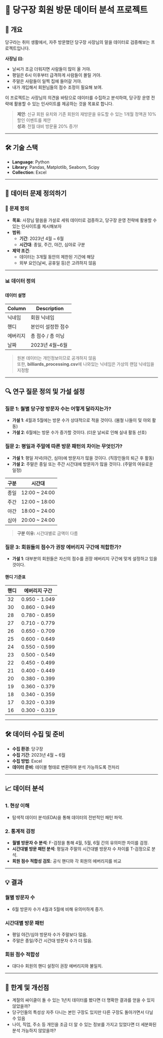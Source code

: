 # 🎱 당구장 회원 방문 데이터 분석 프로젝트

## 📖 개요

당구라는 취미 생활에서, 자주 방문했던 당구장 사장님의 말을 데이터로 검증해보는 프로젝트입니다.

**사장님 曰:**
- 날씨가 조금 더워지면 사람들이 많이 올 거야.
- 평일은 6시 이후부터 급격하게 사람들이 몰릴 거야.
- 주말은 사람들이 일찍 집에 들어갈 거야.
- 내가 개입해서 회원님들의 점수 조정이 필요해 보여.

이 프로젝트는 사장님의 의견을 바탕으로 데이터를 수집하고 분석하여, 당구장 운영 전략에 활용할 수 있는 인사이트를 제공하는 것을 목표로 합니다. 

> **제안**: 신규 회원 유치와 기존 회원의 재방문을 유도할 수 있는 1개월 정액권 10% 할인 이벤트를 제안 <br>
> **성과**: 전월 대비 방문율 20% 증가!

---

## 🛠 기술 스택
- **Language**: Python
- **Library**: Pandas, Matplotlib, Seaborn, Scipy
- **Collection**: Excel


---


## 🧐 데이터 문제 정의하기

### 🎯 문제 정의
- **목표**: 사장님 말씀을 가설로 세워 데이터로 검증하고, 당구장 운영 전략에 활용할 수 있는 인사이트를 제시해보자
- **범위**:
  - **기간**: 2023년 4월 ~ 6월
  - **시간대**: 종일, 주간, 야간, 심야로 구분
- **제약 조건**:
  - 데이터는 3개월 동안의 제한된 기간에 해당
  - 외부 요인(날씨, 공휴일 등)은 고려하지 않음

---

### 📊 데이터 정의
#### **데이터 설명**

| Column     | Description          |
|------------|----------------------|
| 닉네임     | 회원 닉네임          |                        
| 핸디       | 본인이 설정한 점수   |                        
| 에버리지   | 총 점수 / 총 이닝    |                        
| 날짜       | 2023년 4월~6월       |   

> 원본 데이터는 개인정보이므로 공개하지 않음 <br>
또한, **billiards_processing.csv**에 나와있는 닉네임은 가상의 랜덤 닉네임을 지정함

---

## 🔍 연구 질문 정의 및 가설 설정

### **질문 1: 월별 당구장 방문자 수는 어떻게 달라지는가?**
- **가설 1**: 4월과 5월에는 방문 수가 상대적으로 적을 것이다. (봄철 나들이 및 야외 활동)
- **가설 2**: 6월에는 방문 수가 증가할 것이다. (더운 날씨로 인해 실내 활동 선호)

### **질문 2: 평일과 주말에 따른 방문 패턴의 차이는 무엇인가?**
- **가설 1**: 평일 저녁(야간, 심야)에 방문자가 많을 것이다. (직장인들의 퇴근 후 활동)
- **가설 2**: 주말은 종일 또는 주간 시간대에 방문자가 많을 것이다. (주말의 여유로운 일정)

| 구분     | 시간대          |
|------------|----------------------|
| 종일     | 12:00 ~ 24:00         |                        
| 주간       | 12:00 ~ 18:00    |                        
| 야간   | 18:00 ~ 24:00   |                        
| 심야       | 20:00 ~ 24:00     |   
> **구분 이유:** 시간대별로 금액이 다름

### **질문 3: 회원들의 점수가 권장 에버리지 구간에 적합한가?**
- **가설 1**: 대부분의 회원들은 자신의 점수를 권장 에버리지 구간에 맞게 설정하고 있을 것이다.

#### **핸디 기준표**

| 핸디 | 에버리지 구간   |
|------|-----------------|
| 32   | 0.950 - 1.049   |
| 30   | 0.860 - 0.949   |
| 28   | 0.780 - 0.859   |
| 27   | 0.710 - 0.779   |
| 26   | 0.650 - 0.709   |
| 25   | 0.600 - 0.649   |
| 24   | 0.550 - 0.599   |
| 23   | 0.500 - 0.549   |
| 22   | 0.450 - 0.499   |
| 21   | 0.400 - 0.449   |
| 20   | 0.380 - 0.399   |
| 19   | 0.360 - 0.379   |
| 18   | 0.340 - 0.359   |
| 17   | 0.320 - 0.339   |
| 16   | 0.300 - 0.319   |

---

## 🛠 데이터 수집 및 준비
- **수집 환경**: 당구장 
- **수집 기간**: 2023년 4월 ~ 6월
- **수집 방법**: Excel
- **데이터 준비**: 테이블 형태로 변환하여 분석 가능하도록 전처리

---

## 📈 데이터 분석

### **1. 현상 이해**
- 탐색적 데이터 분석(EDA)을 통해 데이터의 전반적인 패턴 파악.

### **2. 통계적 검정**
- **월별 방문자 수 분석**: F-검정을 통해 4월, 5월, 6월 간의 유의미한 차이를 검정.
- **시간대별 방문 패턴 분석**: 평일과 주말의 시간대별 방문자 수 차이를 T-검정으로 분석.
- **회원 점수 적합성 검토**: 공식 핸디와 각 회원의 에버리지를 비교

---

## 💡 결과

### 월별 방문자 수 
- 6월 방문자 수가 4월과 5월에 비해 유의미하게 증가.
### 시간대별 방문 패턴
- 평일 야간/심야 방문자 수가 주말보다 많음.
- 주말은 종일/주간 시간대 방문자 수가 더 많음.
### 회원 점수 적합성
- 대다수 회원의 핸디 설정이 권장 에버리지와 불일치.

---

## 🚧 한계 및 개선점
- 계절의 싸이클이 돌 수 있는 1년치 데이터를 봤다면 더 명확한 결과를 얻을 수 있지 않았을까?
- 당구인들의 특성상 자주 다니는 본인 구장도 있지만 다른 구장도 돌아가면서 다닐 수 있음
- 나이, 직업, 주소 등 개인을 조금 더 알 수 있는 정보를 가지고 있었다면 더 세분화된 분석 가능하지 않았을까?






